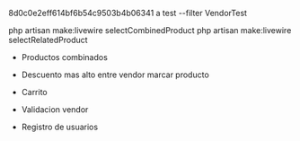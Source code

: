 

8d0c0e2eff614bf6b54c9503b4b06341
 a test --filter VendorTest




 php artisan make:livewire selectCombinedProduct
  php artisan make:livewire selectRelatedProduct



- Productos combinados

- Descuento mas alto entre
    vendor
    marcar
    producto

- Carrito

- Validacion vendor

- Registro de usuarios


  